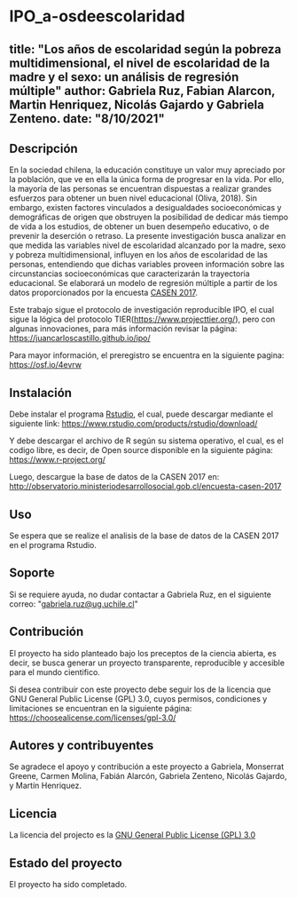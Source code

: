 # IPO_a-osdeescolaridad

title: "Los años de escolaridad según la pobreza multidimensional, el nivel de escolaridad de la madre y el sexo: un análisis de regresión múltiple"
author: Gabriela Ruz, Fabian Alarcon, Martin Henriquez, Nicolás Gajardo y Gabriela
  Zenteno.
date: "8/10/2021"
---

## Descripción

En la sociedad chilena, la educación constituye un valor muy apreciado por la población, que ve en ella la única forma de progresar en la vida. Por ello, la mayoría de las
personas se encuentran dispuestas a realizar grandes esfuerzos para obtener un buen nivel
educacional (Oliva, 2018). Sin embargo, existen factores vinculados a desigualdades
socioeconómicas y demográficas de origen que obstruyen la posibilidad de dedicar más
tiempo de vida a los estudios, de obtener un buen desempeño educativo, o de prevenir la
deserción o retraso. La presente investigación busca analizar en que medida las variables
nivel de escolaridad alcanzado por la madre, sexo y pobreza multidimensional, influyen en
los años de escolaridad de las personas, entendiendo que dichas variables proveen
información sobre las circunstancias socioeconómicas que caracterizarán la trayectoria
educacional. Se elaborará un modelo de regresión múltiple a partir de los datos proporcionados por la encuesta [CASEN 2017](http://observatorio.ministeriodesarrollosocial.gob.cl/encuesta-casen-2017).

Este trabajo sigue el protocolo de investigación reproducible IPO, el cual sigue la lógica del protocolo TIER(https://www.projecttier.org/), pero con algunas innovaciones, para más información revisar la página: https://juancarloscastillo.github.io/ipo/

Para mayor información, el preregistro se encuentra en la siguiente pagina: https://osf.io/4evrw

## Instalación

Debe instalar el programa [Rstudio](https://www.rstudio.com/about/), el cual, puede descargar mediante el siguiente link: https://www.rstudio.com/products/rstudio/download/

Y debe descargar el archivo de R según su sistema operativo, el cual, es el codigo libre, es decir, de Open source disponible en la siguiente página: https://www.r-project.org/

Luego, descargue la base de datos de la CASEN 2017 en: http://observatorio.ministeriodesarrollosocial.gob.cl/encuesta-casen-2017

## Uso

Se espera que se realize el analisis de la base de datos de la CASEN 2017 en el programa Rstudio. 

## Soporte

Si se requiere ayuda, no dudar contactar a Gabriela Ruz, en el siguiente correo: "gabriela.ruz@ug.uchile.cl"


## Contribución

El proyecto ha sido planteado bajo los preceptos de la ciencia abierta, es decir, se busca generar un proyecto transparente, reproducible y  accesible para el mundo cientifico. 

Si desea contribuir con este proyecto debe seguir los  de la licencia que GNU General Public License (GPL) 3.0, cuyos permisos, condiciones y limitaciones se encuentran en la siguiente página: https://choosealicense.com/licenses/gpl-3.0/

## Autores y contribuyentes

Se agradece el apoyo y contribución a este proyecto a Gabriela, Monserrat Greene, Carmen Molina, Fabián Alarcón, Gabriela Zenteno, Nicolás Gajardo, y Martín Henriquez. 

## Licencia

La licencia del projecto es la [GNU General Public License (GPL) 3.0](http://www.gnu.org/licenses/)

## Estado del proyecto 

El proyecto ha sido completado. 

